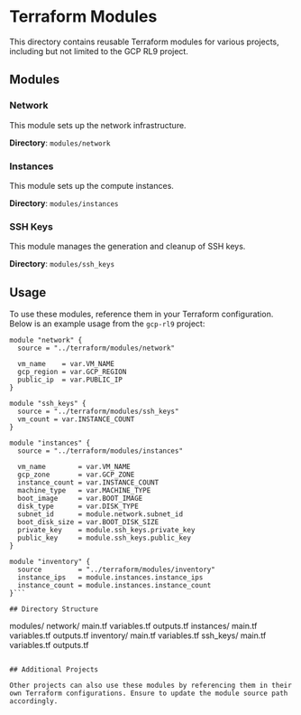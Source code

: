 
# Terraform Modules

This directory contains reusable Terraform modules for various projects, including but not limited to the GCP RL9 project.

## Modules

### Network

This module sets up the network infrastructure.

**Directory**: `modules/network`

### Instances

This module sets up the compute instances.

**Directory**: `modules/instances`

### SSH Keys

This module manages the generation and cleanup of SSH keys.

**Directory**: `modules/ssh_keys`

## Usage

To use these modules, reference them in your Terraform configuration. Below is an example usage from the `gcp-rl9` project:

```hcl
module "network" {
  source = "../terraform/modules/network"

  vm_name    = var.VM_NAME
  gcp_region = var.GCP_REGION
  public_ip  = var.PUBLIC_IP
}

module "ssh_keys" {
  source = "../terraform/modules/ssh_keys"
  vm_count = var.INSTANCE_COUNT
}

module "instances" {
  source = "../terraform/modules/instances"

  vm_name        = var.VM_NAME
  gcp_zone       = var.GCP_ZONE
  instance_count = var.INSTANCE_COUNT
  machine_type   = var.MACHINE_TYPE
  boot_image     = var.BOOT_IMAGE
  disk_type      = var.DISK_TYPE
  subnet_id      = module.network.subnet_id
  boot_disk_size = var.BOOT_DISK_SIZE
  private_key    = module.ssh_keys.private_key
  public_key     = module.ssh_keys.public_key
}

module "inventory" {
  source         = "../terraform/modules/inventory"
  instance_ips   = module.instances.instance_ips
  instance_count = module.instances.instance_count
}```

## Directory Structure

```
modules/
  network/
    main.tf
    variables.tf
    outputs.tf
  instances/
    main.tf
    variables.tf
    outputs.tf
  inventory/
    main.tf
    variables.tf
  ssh_keys/
    main.tf
    variables.tf
    outputs.tf
```

## Additional Projects

Other projects can also use these modules by referencing them in their own Terraform configurations. Ensure to update the module source path accordingly.
